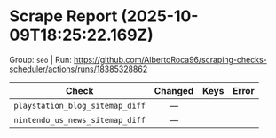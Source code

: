 # Scrape Report (2025-10-09T18:25:22.169Z)

Group: `seo`  |  Run: https://github.com/AlbertoRoca96/scraping-checks-scheduler/actions/runs/18385328862

| Check | Changed | Keys | Error |
|---|:---:|:--|:--|
| `playstation_blog_sitemap_diff` | — |  |  |
| `nintendo_us_news_sitemap_diff` | — |  |  |
